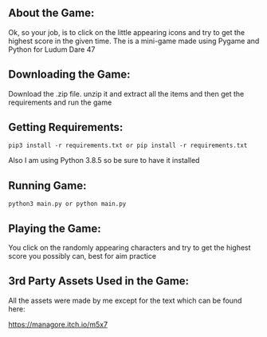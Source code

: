 ## About the Game:
Ok, so your job, is to click on the little appearing icons and try to get the highest score in the given time. The is a mini-game made using Pygame and Python for Ludum Dare 47

## Downloading the Game:
Download the .zip file. unzip it and extract all the items and then get the requirements and run the game

## Getting Requirements:

```
pip3 install -r requirements.txt or pip install -r requirements.txt
```

Also I am using Python 3.8.5 so be sure to have it installed

## Running Game:

```
python3 main.py or python main.py
```

## Playing the Game:

You click on the randomly appearing characters and try to get the highest score you possibly can, best for aim practice

## 3rd Party Assets Used in the Game:

All the assets were made by me except for the text which can be found here:

https://managore.itch.io/m5x7

